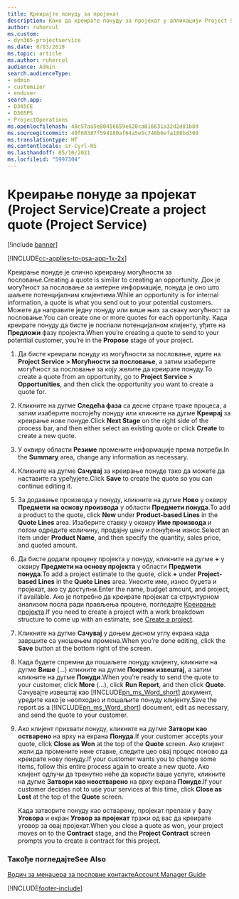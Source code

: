 ```yaml
---
title: Креирајте понуду за пројекат
description: Како да креирате понуду за пројекат у апликацији Project Service
author: ruhercul
ms.custom:
- dyn365-projectservice
ms.date: 8/03/2018
ms.topic: article
ms.author: ruhercul
audience: Admin
search.audienceType:
- admin
- customizer
- enduser
search.app:
- D365CE
- D365PS
- ProjectOperations
ms.openlocfilehash: 40c57aa5e80416659e620ca016631a32d2d81b8d
ms.sourcegitcommit: 40f68387f594180af64a5e5c748b6efa188bd300
ms.translationtype: HT
ms.contentlocale: sr-Cyrl-RS
ms.lasthandoff: 05/10/2021
ms.locfileid: "5997304"
---
```

# <a name="create-a-project-quote-project-service"></a><span data-ttu-id="5e952-103">Креирање понуде за пројекат (Project Service)</span><span class="sxs-lookup"><span data-stu-id="5e952-103">Create a project quote (Project Service)</span></span>

[!include [banner](../includes/psa-now-project-operations.md)]

[!INCLUDE[cc-applies-to-psa-app-1x-2x](../includes/cc-applies-to-psa-app-1x-2x.md)]

<span data-ttu-id="5e952-104">Креирање понуде је слично креирању могућности за пословање.</span><span class="sxs-lookup"><span data-stu-id="5e952-104">Creating a quote is similar to creating an opportunity.</span></span> <span data-ttu-id="5e952-105">Док је могућност за пословање за интерне информације, понуда је оно што шаљете потенцијалним клијентима.</span><span class="sxs-lookup"><span data-stu-id="5e952-105">While an opportunity is for internal information, a quote is what you send out to your potential customers.</span></span> <span data-ttu-id="5e952-106">Можете да направите једну понуду или више њих за сваку могућност за пословање.</span><span class="sxs-lookup"><span data-stu-id="5e952-106">You can create one or more quotes for each opportunity.</span></span> <span data-ttu-id="5e952-107">Када креирате понуду да бисте је послали потенцијалном клијенту, уђите на **Предложи** фазу пројекта.</span><span class="sxs-lookup"><span data-stu-id="5e952-107">When you’re creating a quote to send to your potential customer, you’re in the **Propose** stage of your project.</span></span>  
  
1. <span data-ttu-id="5e952-108">Да бисте креирали понуду из могућности за пословање, идите на **Project Service > Могућности за пословање**, а затим изаберите могућност за пословање за коју желите да креирате понуду.</span><span class="sxs-lookup"><span data-stu-id="5e952-108">To create a quote from an opportunity, go to **Project Service > Opportunities**, and then click the opportunity you want to create a quote for.</span></span>  
  
2. <span data-ttu-id="5e952-109">Кликните на дугме **Следећа фаза** са десне стране траке процеса, а затим изаберите постојећу понуду или кликните на дугме **Креирај** за креирање нове понуде.</span><span class="sxs-lookup"><span data-stu-id="5e952-109">Click **Next Stage** on the right side of the process bar, and then either select an existing quote or click **Create** to create a new quote.</span></span>  
  
3. <span data-ttu-id="5e952-110">У оквиру области **Резиме** промените информације према потреби.</span><span class="sxs-lookup"><span data-stu-id="5e952-110">In the **Summary** area, change any information as necessary.</span></span>  
  
4. <span data-ttu-id="5e952-111">Кликните на дугме **Сачувај** за креирање понуде тако да можете да наставите га уређујете.</span><span class="sxs-lookup"><span data-stu-id="5e952-111">Click **Save** to create the quote so you can continue editing it.</span></span>  
  
5. <span data-ttu-id="5e952-112">За додавање производа у понуду, кликните на дугме **Ново** у оквиру **Предмети на основу производа** у области **Предмети понуда**.</span><span class="sxs-lookup"><span data-stu-id="5e952-112">To add a product to the quote, click **New** under **Product-based Lines** in the **Quote Lines** area.</span></span> <span data-ttu-id="5e952-113">Изаберите ставку у оквиру **Име производа** и потом одредите количину, продајну цену и понуђени износ.</span><span class="sxs-lookup"><span data-stu-id="5e952-113">Select an item under **Product Name**, and then specify the quantity, sales price, and quoted amount.</span></span>  
  
6. <span data-ttu-id="5e952-114">Да бисте додали процену пројекта у понуду, кликните на дугме **+** у оквиру **Предмети на основу пројекта** у области **Предмети понуда**.</span><span class="sxs-lookup"><span data-stu-id="5e952-114">To add a project estimate to the quote, click **+** under **Project-based Lines** in the **Quote Lines** area.</span></span> <span data-ttu-id="5e952-115">Унесите име, износ буџета и пројекат, ако су доступни.</span><span class="sxs-lookup"><span data-stu-id="5e952-115">Enter the name, budget amount, and project, if available.</span></span> <span data-ttu-id="5e952-116">Ако је потребно да креирате пројекат са структурном анализом посла ради прављења процене, погледајте [Креирање пројекта](../psa/create-project.md).</span><span class="sxs-lookup"><span data-stu-id="5e952-116">If you need to create a project with a work breakdown structure to come up with an estimate, see [Create a project](../psa/create-project.md).</span></span>  
  
7. <span data-ttu-id="5e952-117">Кликните на дугме **Сачувај** у доњем десном углу екрана када завршите са уношењем промена.</span><span class="sxs-lookup"><span data-stu-id="5e952-117">When you’re done editing, click the **Save** button at the bottom right of the screen.</span></span>  
  
8. <span data-ttu-id="5e952-118">Када будете спремни да пошаљете понуду клијенту, кликните на дугме **Више** (...) кликните на дугме **Покрени извештај**, а затим кликните на дугме **Понуди**.</span><span class="sxs-lookup"><span data-stu-id="5e952-118">When you’re ready to send the quote to your customer, click **More** (…), click **Run Report**, and then click **Quote**.</span></span> <span data-ttu-id="5e952-119">Сачувајте извештај као [!INCLUDE[pn_ms_Word_short](../includes/pn-ms-word-short.md)] документ, уредите како је неопходно и пошаљите понуду клијенту.</span><span class="sxs-lookup"><span data-stu-id="5e952-119">Save the report as a [!INCLUDE[pn_ms_Word_short](../includes/pn-ms-word-short.md)] document, edit as necessary, and send the quote to your customer.</span></span>  
  
9. <span data-ttu-id="5e952-120">Ако клијент прихвати понуду, кликните на дугме **Затвори као остварено** на врху на екрана **Понуда**.</span><span class="sxs-lookup"><span data-stu-id="5e952-120">If your customer accepts your quote, click **Close as Won** at the top of the **Quote** screen.</span></span> <span data-ttu-id="5e952-121">Ако клијент жели да промените неке ставке, следите цео овај процес поново да креирате нову понуду.</span><span class="sxs-lookup"><span data-stu-id="5e952-121">If your customer wants you to change some items, follow this entire process again to create a new quote.</span></span> <span data-ttu-id="5e952-122">Ако клијент одлучи да тренутно неће да користи ваше услуге, кликните на дугме **Затвори као неостварено** на врху екрана **Понуде**.</span><span class="sxs-lookup"><span data-stu-id="5e952-122">If your customer decides not to use your services at this time, click **Close as Lost** at the top of the **Quote** screen.</span></span>  
  
   <span data-ttu-id="5e952-123">Када затворите понуду као остварену, пројекат прелази у фазу **Уговора** и екран **Уговор за пројекат** тражи од вас да креирате уговор за овај пројекат.</span><span class="sxs-lookup"><span data-stu-id="5e952-123">When you close a quote as won, your project moves on to the **Contract** stage, and the **Project Contract** screen prompts you to create a contract for this project.</span></span>  
  
### <a name="see-also"></a><span data-ttu-id="5e952-124">Такође погледајте</span><span class="sxs-lookup"><span data-stu-id="5e952-124">See Also</span></span>  
 [<span data-ttu-id="5e952-125">Водич за менаџера за пословне контакте</span><span class="sxs-lookup"><span data-stu-id="5e952-125">Account Manager Guide</span></span>](../psa/account-manager-guide.md)


[!INCLUDE[footer-include](../includes/footer-banner.md)]